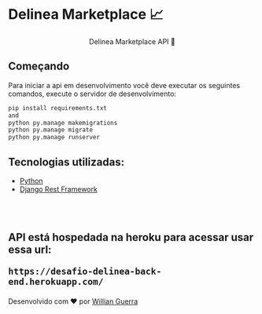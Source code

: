 <h1> Delinea Marketplace 📈</h1>


<p align="center">
  Delinea Marketplace API 🚧
</p>

## Começando

Para iniciar a api em desenvolvimento você deve executar os seguintes comandos, execute o servidor de desenvolvimento:

```bash
pip install requirements.txt
and
python py.manage makemigrations
python py.manage migrate
python py.manage runserver
```

<h2> Tecnologias utilizadas: </h2>

- <a href="https://www.python.org/" > Python </a>
- <a href="https://www.django-rest-framework.org/"> Django Rest Framework </a>

</br>
</br>

<h2>
  
API está hospedada na heroku para acessar usar essa url:

`https://desafio-delinea-back-end.herokuapp.com/`

</h2>

<p >Desenvolvido com ❤️ por <a href="https://github.com/willianguerra">Willian Guerra </a>
